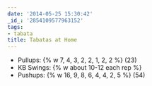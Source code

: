 ```yaml
---
date: '2014-05-25 15:30:42'
_id_: '2854109577963152'
tags:
- tabata
title: Tabatas at Home
---
```


- Pullups: {% w 7, 4, 3, 2, 2, 1, 2, 2 %} (23)
- KB Swings: {% w about 10-12 each rep %}
- Pushups: {% w 16, 9, 8, 6, 4, 4, 2, 5 %} (54)
